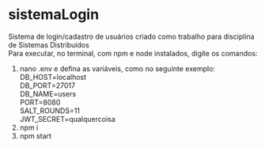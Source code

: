 # sistemaLogin
Sistema de login/cadastro de usuários criado como trabalho para disciplina de Sistemas Distribuídos <br>
Para executar, no terminal, com npm e node instalados, digite os comandos:
  1. nano .env e defina as variáveis, como no seguinte exemplo:
    DB_HOST=localhost <br>
    DB_PORT=27017 <br>
    DB_NAME=users <br>
    PORT=8080 <br>
    SALT_ROUNDS=11 <br>
    JWT_SECRET=qualquercoisa <br>
  2. npm i <br>
  3. npm start

